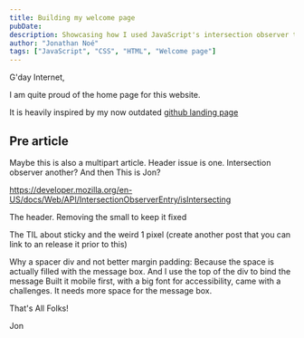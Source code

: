```yaml
---
title: Building my welcome page
pubDate: 
description: Showcasing how I used JavaScript's intersection observer to build the landing page at noejon.com
author: "Jonathan Noé"
tags: ["JavaScript", "CSS", "HTML", "Welcome page"]
---
```


G'day Internet,

I am quite proud of the home page for this website.

It is heavily inspired by my now outdated [github landing page](https://noejon.github.io/)

## Pre article

Maybe this is also a multipart article. Header issue is one. Intersection observer another? And then This is Jon?

<https://developer.mozilla.org/en-US/docs/Web/API/IntersectionObserverEntry/isIntersecting>

The header. Removing the small to keep it fixed

The TIL about sticky and the weird 1 pixel (create another post that you can link to an release it prior to this)

Why a spacer div and not better margin padding: Because the space is actually filled with the message box. And I use the top of the div to bind the message
Built it mobile first, with a big font for accessibility, came with a challenges. It needs more space for the message box.

That's All Folks!

Jon
